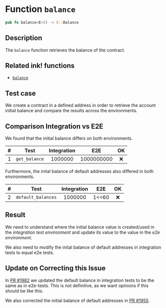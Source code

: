 # Function `balance`

```rust
pub fn balance<E>() -> E::Balance
```

## Description

The `balance` function retrieves the balance of the contract.

## Related ink! functions

- [`balance`](https://paritytech.github.io/ink/ink_env/fn.balance.html)

## Test case

We create a contract in a defined address in order to retrieve the account initial balance and compare the results 
across the environments.

## Comparison Integration vs E2E

We found that the initial balance differs on both environments.

| \#  | Test                  | Integration |     E2E      | OK |
| --- |-----------------------|:-----------:|:------------:|:--:|
| 1   | `get_balance`         |   1000000   | 1000000000   | ❌  |

Furthermore, the inital balance of default addresses also differed in both environments. 

| \#  | Test                  | Integration |     E2E      | OK |
| --- |-----------------------|:-----------:|:------------:|:--:|
| 2   | `default_balances`         |   1000000   | 1<<60   | ❌  |

## Result

We need to understand where the initial balance value is created/used in the _integration test environment_ and update 
its value to the value in the _e2e environment_. 

We also need to modify the inital balance of default addresses in integration tests to equal e2e tests.

## Update on Correcting this Issue

In [PR #1982](https://github.com/paritytech/ink/pull/1982) we updated the default balance in integration tests to be the same as in e2e-tests. This is not definitive, as we want opinions if this should be like this. 

We also corrected the initial balance of default addresses in [PR #1955](https://github.com/paritytech/ink/pull/1955).
